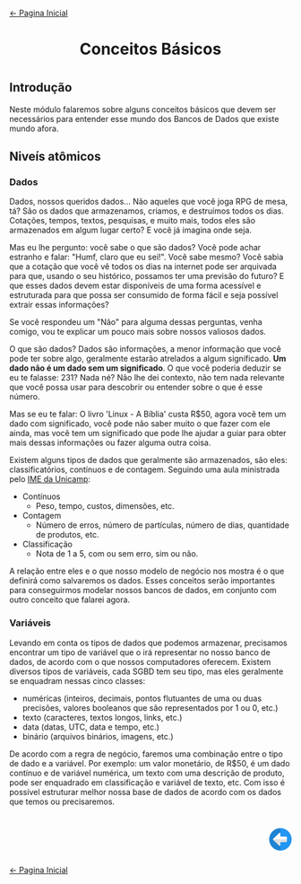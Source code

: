 [← Pagina Inicial](../../README.md)

<h1 align="center">Conceitos Básicos<h1>

## Introdução

Neste módulo falaremos sobre alguns conceitos básicos que devem ser necessários para entender esse mundo dos Bancos de Dados que existe mundo afora.

## Niveís atômicos

### Dados

Dados, nossos queridos dados... Não aqueles que você joga RPG de mesa, tá? São os dados que armazenamos, criamos, e destruímos todos os dias. Cotações, tempos, textos, pesquisas, e muito mais, todos eles são armazenados em algum lugar certo? E você já imagina onde seja.

Mas eu lhe pergunto: você sabe o que são dados? Você pode achar estranho e falar: "Humf, claro que eu sei!". Você sabe mesmo? Você sabia que a cotação que você vê todos os dias na internet pode ser arquivada para que, usando o seu histórico, possamos ter uma previsão do futuro? E que esses dados devem estar disponíveis de uma forma acessível e estruturada para que possa ser consumido de forma fácil e seja possível extrair essas informações?

Se você respondeu um "Não" para alguma dessas perguntas, venha comigo, vou te explicar um pouco mais sobre nossos valiosos dados.

O que são dados? Dados são informações, a menor informação que você pode ter sobre algo, geralmente estarão atrelados a algum significado. **Um dado não é um dado sem um significado**. O que você poderia deduzir se eu te falasse: 231? Nada né? Não lhe dei contexto, não tem nada relevante que você possa usar para descobrir ou entender sobre o que é esse número. 

Mas se eu te falar: O livro 'Linux - A Bíblia' custa R$50, agora você tem um dado com significado, você pode não saber muito o que fazer com ele ainda, mas você tem um significado que pode lhe ajudar a guiar para obter mais dessas informações ou fazer alguma outra coisa.

Existem alguns tipos de dados que geralmente são armazenados, são eles: classificatórios, contínuos e de contagem. Seguindo uma aula ministrada pelo [IME da Unicamp](https://www.ime.unicamp.br/~hildete/dados.pdf):
* Contínuos
   * Peso, tempo, custos, dimensões, etc.
* Contagem
   * Número de erros, número de partículas, número de dias, quantidade de produtos, etc.
* Classificação
   * Nota de 1 a 5, com ou sem erro, sim ou não.

A relação entre eles e o que nosso modelo de negócio nos mostra é o que definirá como salvaremos os dados. Esses conceitos serão importantes para conseguirmos modelar nossos bancos de dados, em conjunto com outro conceito que falarei agora.

### Variáveis

Levando em conta os tipos de dados que podemos armazenar, precisamos encontrar um tipo de variável que o irá representar no nosso banco de dados, de acordo com o que nossos computadores oferecem. Existem diversos tipos de variáveis, cada SGBD tem seu tipo, mas eles geralmente se enquadram nessas cinco classes: 
* numéricas (inteiros, decimais, pontos flutuantes de uma ou duas precisões, valores booleanos que são representados por 1 ou 0, etc.)
* texto (caracteres, textos longos, links, etc.)
* data (datas, UTC, data e tempo, etc.)
* binário (arquivos binários, imagens, etc.)

De acordo com a regra de negócio, faremos uma combinação entre o tipo de dado e a variável. Por exemplo: um valor monetário, de R$50, é um dado contínuo e de variável numérica, um texto com uma descrição de produto, pode ser enquadrado em classificação e variável de texto, etc. Com isso é possível estruturar melhor nossa base de dados de acordo com os dados que temos ou precisaremos.

<h1 align="right">
<a href="./sgbd.md"><img src="../../images/previous-arrow.svg" alt="previous" width="40px"></a>
</h1>

[← Pagina Inicial](../../README.md)